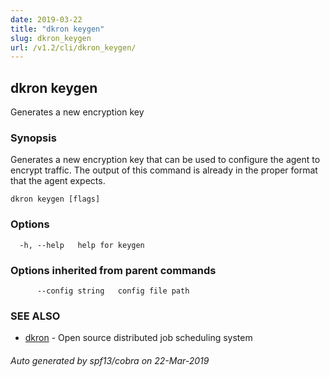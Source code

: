 ```yaml
---
date: 2019-03-22
title: "dkron keygen"
slug: dkron_keygen
url: /v1.2/cli/dkron_keygen/
---
```

## dkron keygen

Generates a new encryption key

### Synopsis

Generates a new encryption key that can be used to configure the
  agent to encrypt traffic. The output of this command is already
  in the proper format that the agent expects.

```
dkron keygen [flags]
```

### Options

```
  -h, --help   help for keygen
```

### Options inherited from parent commands

```
      --config string   config file path
```

### SEE ALSO

* [dkron](/cli/dkron/)	 - Open source distributed job scheduling system

###### Auto generated by spf13/cobra on 22-Mar-2019
